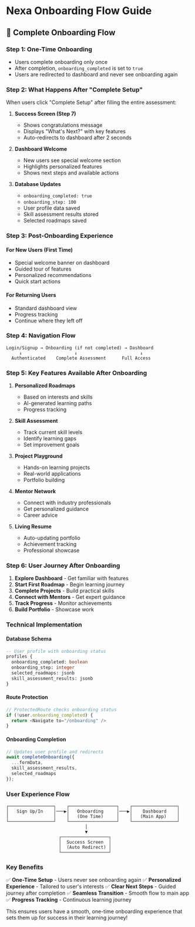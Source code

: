 # Nexa Onboarding Flow Guide

## 🎯 Complete Onboarding Flow

### **Step 1: One-Time Onboarding**
- Users complete onboarding only once
- After completion, `onboarding_completed` is set to `true`
- Users are redirected to dashboard and never see onboarding again

### **Step 2: What Happens After "Complete Setup"**

When users click "Complete Setup" after filling the entire assessment:

1. **Success Screen (Step 7)**
   - Shows congratulations message
   - Displays "What's Next?" with key features
   - Auto-redirects to dashboard after 2 seconds

2. **Dashboard Welcome**
   - New users see special welcome section
   - Highlights personalized features
   - Shows next steps and available actions

3. **Database Updates**
   - `onboarding_completed: true`
   - `onboarding_step: 100`
   - User profile data saved
   - Skill assessment results stored
   - Selected roadmaps saved

### **Step 3: Post-Onboarding Experience**

#### **For New Users (First Time)**
- Special welcome banner on dashboard
- Guided tour of features
- Personalized recommendations
- Quick start actions

#### **For Returning Users**
- Standard dashboard view
- Progress tracking
- Continue where they left off

### **Step 4: Navigation Flow**

```
Login/Signup → Onboarding (if not completed) → Dashboard
     ↓                    ↓                        ↓
  Authenticated    Complete Assessment      Full Access
```

### **Step 5: Key Features Available After Onboarding**

1. **Personalized Roadmaps**
   - Based on interests and skills
   - AI-generated learning paths
   - Progress tracking

2. **Skill Assessment**
   - Track current skill levels
   - Identify learning gaps
   - Set improvement goals

3. **Project Playground**
   - Hands-on learning projects
   - Real-world applications
   - Portfolio building

4. **Mentor Network**
   - Connect with industry professionals
   - Get personalized guidance
   - Career advice

5. **Living Resume**
   - Auto-updating portfolio
   - Achievement tracking
   - Professional showcase

### **Step 6: User Journey After Onboarding**

1. **Explore Dashboard** - Get familiar with features
2. **Start First Roadmap** - Begin learning journey
3. **Complete Projects** - Build practical skills
4. **Connect with Mentors** - Get expert guidance
5. **Track Progress** - Monitor achievements
6. **Build Portfolio** - Showcase work

### **Technical Implementation**

#### **Database Schema**
```sql
-- User profile with onboarding status
profiles {
  onboarding_completed: boolean
  onboarding_step: integer
  selected_roadmaps: jsonb
  skill_assessment_results: jsonb
}
```

#### **Route Protection**
```typescript
// ProtectedRoute checks onboarding status
if (!user.onboarding_completed) {
  return <Navigate to="/onboarding" />
}
```

#### **Onboarding Completion**
```typescript
// Updates user profile and redirects
await completeOnboarding({
  ...formData,
  skill_assessment_results,
  selected_roadmaps
});
```

### **User Experience Flow**

```
┌─────────────────┐    ┌──────────────────┐    ┌─────────────────┐
│   Sign Up/In    │───▶│   Onboarding     │───▶│    Dashboard    │
│                 │    │   (One Time)     │    │   (Main App)    │
└─────────────────┘    └──────────────────┘    └─────────────────┘
                              │
                              ▼
                    ┌──────────────────┐
                    │  Success Screen  │
                    │  (Auto Redirect) │
                    └──────────────────┘
```

### **Key Benefits**

✅ **One-Time Setup** - Users never see onboarding again
✅ **Personalized Experience** - Tailored to user's interests
✅ **Clear Next Steps** - Guided journey after completion
✅ **Seamless Transition** - Smooth flow to main app
✅ **Progress Tracking** - Continuous learning journey

This ensures users have a smooth, one-time onboarding experience that sets them up for success in their learning journey!
